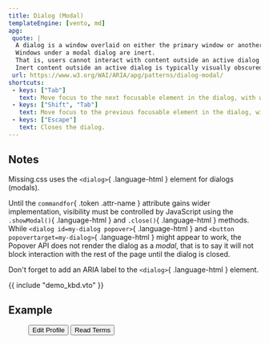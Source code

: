 ```yaml
---
title: Dialog (Modal)
templateEngine: [vento, md]
apg:
 quote: |
  A dialog is a window overlaid on either the primary window or another dialog window.
  Windows under a modal dialog are inert.
  That is, users cannot interact with content outside an active dialog window.
  Inert content outside an active dialog is typically visually obscured or dimmed so it is difficult to discern, and in some implementations, attempts to interact with the inert content cause the dialog to close.
 url: https://www.w3.org/WAI/ARIA/apg/patterns/dialog-modal/
shortcuts:
 - keys: ["Tab"]
   text: Move focus to the next focusable element in the dialog, with wrap-around.
 - keys: ["Shift", "Tab"]
   text: Move focus to the previous focusable element in the dialog, with wrap-around.
 - keys: ["Escape"]
   text: Closes the dialog.
---
```



## Notes

Missing.css uses the `<dialog>`{ .language-html } element for dialogs (modals).

Until the `commandfor`{ .token .attr-name } attribute gains wider implementation, visibility must be controlled by JavaScript using the `.showModal()`{ .language-html } and `.close()`{ .language-html } methods.
While `<dialog id=my-dialog popover>`{ .language-html } and `<button popovertarget=my-dialog>`{ .language-html } might appear to work, the Popover API does not render the dialog as a <em>modal</em>, that is to say it will not block interaction with the rest of the page until the dialog is closed.

Don't forget to add an ARIA label to the `<dialog>`{ .language-html } element.


{{ include "demo_kbd.vto" }}


## Example

<figure>
	<button onclick="this.nextElementSibling.showModal();">Edit Profile</button>
	<dialog aria-labelledby=user-info-label>
		<strong id=user-info-label class="block titlebar">User Information</strong>
		<div class="table rows with padding-block">
			<p>
				<label for=name>Name</label>
				<input type=text id=name name=name value="Tim Berners-Lee">
			<p>
				<label for=email>Email</label>
				<input type=email id=email name=email value="timbl@www.com">
			<p>
				<label for=occupation>Occupation</label>
				<input type=text id=occupation name=occupation value="Wizard">
		</div>
		<div class="flex-row justify-content:end">
			<button onclick="this.closest('dialog').close()">Update</button>
			<button onclick="this.closest('dialog').close()">Close</button>
		</div>
	</dialog>
	<button onclick="this.nextElementSibling.showModal();">Read Terms</button>
	<dialog aria-labelledby=terms-label>
		<strong id=terms-label class="block titlebar">Terms of Use</strong>
		<p>
		By clicking "Disagree" you confirm that you actually do agree with these terms of service.
		<div class="flex-row justify-content:end">
			<button onclick="this.closest('dialog').close()">Agree</button>
			<button onclick="this.closest('dialog').close()">Disagree</button>
		</div>
	</dialog>
</figure>

